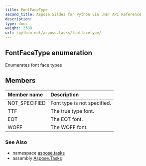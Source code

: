 ```yaml
---
title: FontFaceType
second_title: Aspose.Sildes for Python via .NET API Reference
description: 
type: docs
weight: 2380
url: /python-net/aspose.tasks/fontfacetype/
---
```


## FontFaceType enumeration

Enumerates font face types

## Members
| Member name | Description |
| :- | :- |
|NOT_SPECIFIED|Font type is not specified.|
|TTF|The true type font.|
|EOT|The EOT font.|
|WOFF|The WOFF font.|

### See Also

* namespace [aspose.tasks](../../aspose.tasks/)
* assembly [Aspose.Tasks](/tasks/python-net/)

